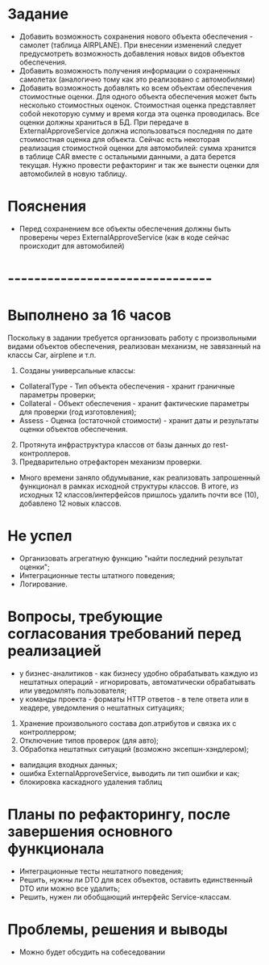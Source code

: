 # Задание 
*	Добавить возможность сохранения нового объекта обеспечения - самолет (таблица AIRPLANE). При внесении изменений следует предусмотреть возможность добавления новых видов объектов обеспечения.
*	Добавить возможность получения информации о сохраненных самолетах (аналогично тому как это реализовано с автомобилями)
*	Добавить возможность добавлять ко всем объектам обеспечения стоимостные оценки. Для одного объекта обеспечения может быть несколько стоимостных оценок. Стоимостная оценка представляет собой некоторую сумму и время когда эта оценка проводилась. Все оценки должны храниться в БД. При передаче в ExternalApproveService должна использоваться последняя по дате стоимостная оценка для объекта.
Сейчас есть некоторая реализация стоимостной оценки для автомобилей: сумма хранится в таблице CAR вместе с остальными данными, а дата берется текущая. Нужно провести рефакторинг и так же вынести оценки для автомобилей в новую таблицу.
# Пояснения
*	Перед сохранением все объекты обеспечения должны быть проверены через ExternalApproveService (как в коде сейчас происходит для автомобилей)
# -------------------------------
#  Выполнено за 16 часов
Поскольку в задании требуется организовать работу с произвольными видами объектов обеспечения, реализован механизм, не завязанный на классы Car, airplene и т.п.
1. Созданы универсальные классы:
 - CollateralType - Тип объекта обеспечения - хранит граничные параметры проверки;
 - Collateral - Объект обеспечения - хранит фактические параметры для проверки (год изготовления);
 - Assess - Оценка (остаточной стоимости) - хранит даты и результаты оценки объектов обеспечения.
2. Протянута инфраструктура классов от базы данных до rest-контроллеров.
3. Предварительно отрефакторен механизм проверки.
- Много времени заняло обдумывание, как реализовать запрошенный функционал в рамках исходной структуры классов. В итоге, из исходных 12 классов/интерфейсов пришлось удалить почти все (10), добавлено 12 новых классов.

# Не успел
 - Организовать агрегатную функцию "найти последний результат оценки";
 - Интеграционные тесты штатного поведения;
 - Логирование.

# Вопросы, требующие согласования требований перед реализацией
- у бизнес-аналитиков - как бизнесу удобно обрабатывать каждую из нештатных операций - игнорировать, автоматически обрабатывать или уведомлять пользователя;
- у команды проекта - форматы HTTP ответов - в теле ответа или в хеадере, уведомления о нештатных ситуациях;

1. Хранение произвольного состава доп.атрибутов и связка их с контроллерром;
2. Отключение типов проверок (для авто);
3. Обработка нештатных ситуаций (возможно эксепшн-хэндлером);
 - валидация входных данных;
 - ошибка ExternalApproveService, выводить ли тип ошибки и как;
 - блокировка каскадного удаления таблиц

# Планы по рефакторингу, после завершения основного функционала
 - Интеграционные тесты нештатного поведения;
 - Решить, нужны ли DTO для всех объектов, оставить единственный DTO или можно все удалить;
 - Решить, нужен ли обобщающий интерфейс Service-классам.

# Проблемы, решения и выводы
- Можно будет обсудить на собеседовании
